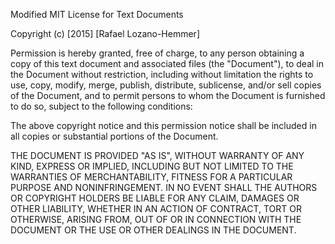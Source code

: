 Modified MIT License for Text Documents

Copyright (c) [2015] [Rafael Lozano-Hemmer]

Permission is hereby granted, free of charge, to any person obtaining a copy of this text document and associated files (the "Document"), to deal in the Document without restriction, including without limitation the rights to use, copy, modify, merge, publish, distribute, sublicense, and/or sell copies of the Document, and to permit persons to whom the Document is furnished to do so, subject to the following conditions:

The above copyright notice and this permission notice shall be included in all copies or substantial portions of the Document.

THE DOCUMENT IS PROVIDED "AS IS", WITHOUT WARRANTY OF ANY KIND, EXPRESS OR IMPLIED, INCLUDING BUT NOT LIMITED TO THE WARRANTIES OF MERCHANTABILITY, FITNESS FOR A PARTICULAR PURPOSE AND NONINFRINGEMENT. IN NO EVENT SHALL THE AUTHORS OR COPYRIGHT HOLDERS BE LIABLE FOR ANY CLAIM, DAMAGES OR OTHER LIABILITY, WHETHER IN AN ACTION OF CONTRACT, TORT OR OTHERWISE, ARISING FROM, OUT OF OR IN CONNECTION WITH THE DOCUMENT OR THE USE OR OTHER DEALINGS IN THE DOCUMENT.
